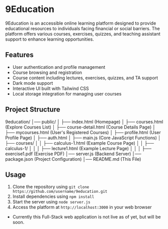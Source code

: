 # 9Education

9Education is an accessible online learning platform designed to provide educational resources to individuals facing financial or social barriers. The platform offers various courses, exercises, quizzes, and teaching assistant support to enhance learning opportunities.

## Features
- User authentication and profile management  
- Course browsing and registration  
- Course content including lectures, exercises, quizzes, and TA support  
- Dark mode support  
- Interactive UI built with Tailwind CSS  
- Local storage integration for managing user courses  

## Project Structure
9education/
│── public/
│   ├── index.html (Homepage)
│   ├── courses.html (Explore Courses List)
│   ├── course-detail.html (Course Details Page)
│   ├── mycourses.html (User's Registered Courses)
│   ├── profile.html (User Profile Page)
│   ├── auth.html
│   ├── main.js (Core JavaScript Functions)
│   ├── courses/
│   │   ├── calculus-1.html (Example Course Page)
│   │   ├── calculus-1/
│   │   │   ├── lecture1.html (Example Lecture Page)
│   │   │   ├── exercise1.pdf (Exercise PDF)
│── server.js (Backend Server)
│── package.json (Project Configuration)
│── README.md (This File)

## Usage
1. Clone the repository using `git clone https://github.com/username/9education.git`
2. Install dependencies using `npm install`
3. Start the server using `node server.js`
4. Access the platform at `http://localhost:3000` in your web browser
- Currently this Full-Stack web application is not live as of yet, but will be soon.